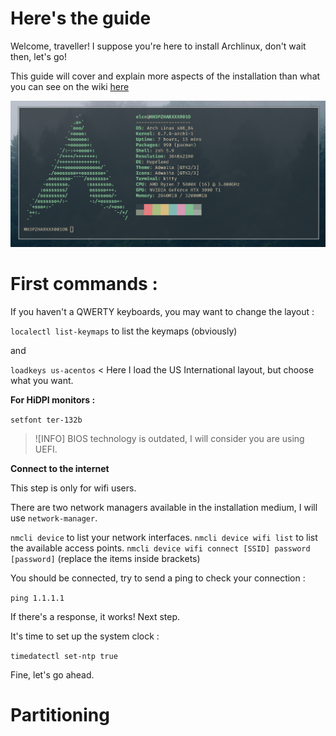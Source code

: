 # Here's the guide

Welcome, traveller! I suppose you're here to install Archlinux, don't wait then, let's go!

This guide will cover and explain more aspects of the installation than what you can see on the wiki [here](wiki.archlinux.org/title/Installation_guide)

![Archlinux finished install](./screenshots/archlinux.png)

# First commands :

If you haven't a QWERTY keyboards, you may want to change the layout :

`localectl list-keymaps` to list the keymaps (obviously)

and

`loadkeys us-acentos` < Here I load the US International layout, but choose what you want.

**For HiDPI monitors :**

`setfont ter-132b`

> ![INFO]
> BIOS technology is outdated, I will consider you are using UEFI.

**Connect to the internet** 

This step is only for wifi users.

There are two network managers available in the installation medium, I will use `network-manager`.

`nmcli device` to list your network interfaces.
`nmcli device wifi list` to list the available access points.
`nmcli device wifi connect [SSID] password [password]` (replace the items inside brackets)

You should be connected, try to send a ping to check your connection :

`ping 1.1.1.1`

If there's a response, it works! Next step.

It's time to set up the system clock :

`timedatectl set-ntp true`

Fine, let's go ahead.

# Partitioning 
